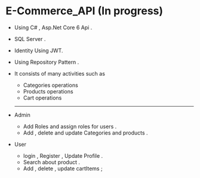 # E-Commerce_API (In progress)
- Using C# , Asp.Net Core 6 Api .
- SQL Server .
- Identity Using JWT.
- Using Repository Pattern .
- It consists of many activities  such as
   - Categories operations
   - Products operations
   - Cart operations
  ---------------------------
- Admin 
  - Add Roles and assign roles for users .
  - Add , delete and update Categories and products .
  
- User
  - login , Register , Update Profile .
  - Search about product .
  - Add , delete , update cartItems ;
  
